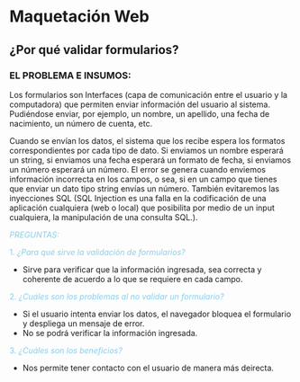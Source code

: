 # Maquetación Web
## ¿Por qué validar formularios?
### EL PROBLEMA E INSUMOS:

Los formularios son Interfaces (capa de comunicación entre el usuario y la computadora) que permiten enviar información del usuario al sistema. Pudiéndose enviar, por ejemplo, un nombre, un apellido, una fecha de nacimiento, un número de cuenta, etc.

Cuando se envían los datos, el sistema que los recibe espera los formatos correspondientes por cada tipo de dato. Si enviamos un nombre esperará un string, si enviamos una fecha esperará un formato de fecha, si enviamos un número esperará un número. El error se genera cuando enviemos información incorrecta en los campos, o sea, si en un campo que tienes que enviar un dato tipo string envías un número. También evitaremos las inyecciones SQL (SQL Injection es una falla en la codificación de una aplicación cualquiera (web o local) que posibilita por medio de un input cualquiera, la manipulación de una consulta SQL.).

<span style="color:skyblue"> *PREGUNTAS:* </span>

 <span style="color:skyblue">1. *¿Para qué sirve la validación de formularios?*</span>

-  Sirve para verificar que la información ingresada, sea correcta y coherente de acuerdo a lo que se requiere en cada campo.

<span style="color:skyblue">2. *¿Cuáles son los problemas al no validar un formulario?*</span>

- Si el usuario intenta enviar los datos, el navegador bloquea el formulario y despliega un mensaje de error. 
- No se podrá verificar la información ingresada.

<span style="color:skyblue">3. *¿Cuáles son los beneficios?*</span> 

- Nos permite tener contacto con el usuario de manera más deirecta.
